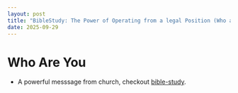```yaml
---
layout: post
title: "BibleStudy: The Power of Operating from a legal Position (Who are you)"
date: 2025-09-29
---
```


# Who Are You
- A powerful messsage from church, checkout <a href="/christ">bible-study<a>.